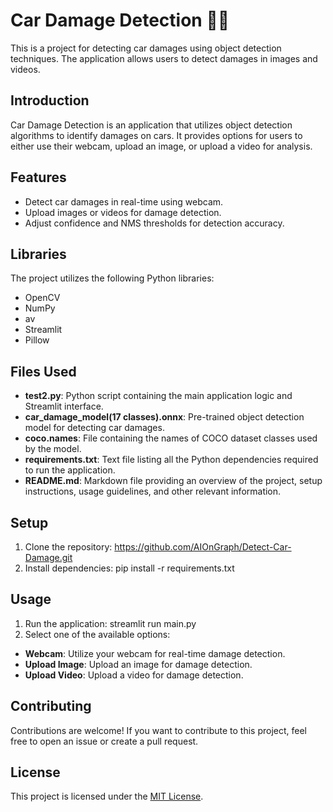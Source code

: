 # Car Damage Detection 🚗💥

This is a project for detecting car damages using object detection techniques. The application allows users to detect damages in images and videos.

## Introduction
Car Damage Detection is an application that utilizes object detection algorithms to identify damages on cars. It provides options for users to either use their webcam, upload an image, or upload a video for analysis.

## Features
- Detect car damages in real-time using webcam.
- Upload images or videos for damage detection.
- Adjust confidence and NMS thresholds for detection accuracy.

## Libraries
The project utilizes the following Python libraries:

- OpenCV
- NumPy
- av
- Streamlit
- Pillow

## Files Used
- **test2.py**: Python script containing the main application logic and Streamlit interface.
- **car_damage_model(17 classes).onnx**: Pre-trained object detection model for detecting car damages.
- **coco.names**: File containing the names of COCO dataset classes used by the model.
- **requirements.txt**: Text file listing all the Python dependencies required to run the application.
- **README.md**: Markdown file providing an overview of the project, setup instructions, usage guidelines, and other relevant information.

## Setup
1. Clone the repository:
https://github.com/AIOnGraph/Detect-Car-Damage.git
2. Install dependencies:
pip install -r requirements.txt

## Usage
1. Run the application:
streamlit run main.py
2. Select one of the available options:
- **Webcam**: Utilize your webcam for real-time damage detection.
- **Upload Image**: Upload an image for damage detection.
- **Upload Video**: Upload a video for damage detection.

## Contributing
Contributions are welcome! If you want to contribute to this project, feel free to open an issue or create a pull request.

## License
This project is licensed under the [MIT License](LICENSE).
